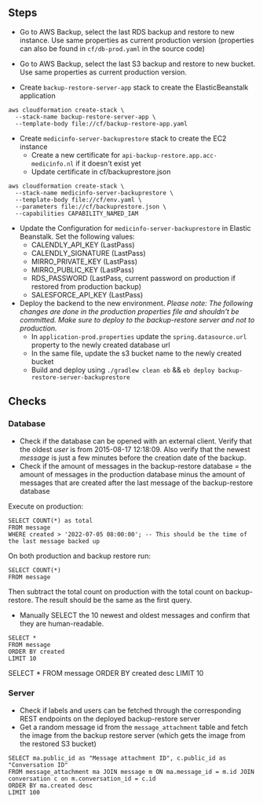 ## Steps

- Go to AWS Backup, select the last RDS backup and restore to new instance. Use same properties as current production version (properties can also be found in `cf/db-prod.yaml` in the source code)
- Go to AWS Backup, select the last S3 backup and restore to new bucket. Use same properties as current production version.

- Create `backup-restore-server-app` stack to create the ElasticBeanstalk application

```
aws cloudformation create-stack \
  --stack-name backup-restore-server-app \
  --template-body file://cf/backup-restore-app.yaml
```


- Create `medicinfo-server-backuprestore` stack to create the EC2 instance
	- Create a new certificate for `api-backup-restore.app.acc-medicinfo.nl` if it doesn't exist yet
	- Update certificate in cf/backuprestore.json
	
```
aws cloudformation create-stack \ 
  --stack-name medicinfo-server-backuprestore \ 
  --template-body file://cf/env.yaml \ 
  --parameters file://cf/backuprestore.json \
  --capabilities CAPABILITY_NAMED_IAM
```

- Update the Configuration for `medicinfo-server-backuprestore` in Elastic Beanstalk. Set the following values:
	- CALENDLY_API_KEY (LastPass)
	- CALENDLY_SIGNATURE (LastPass)
	- MIRRO_PRIVATE_KEY (LastPass)
	- MIRRO_PUBLIC_KEY (LastPass)
	- RDS_PASSWORD (LastPass, current password on production if restored from production backup)
	- SALESFORCE_API_KEY (LastPass)
- Deploy the backend to the new environment. *Please note: The following changes are done in the production properties file and shouldn't be committed. Make sure to deploy to the backup-restore server and not to production.*
	- In `application-prod.properties` update the `spring.datasource.url` property to the newly created database url
	- In the same file, update the s3 bucket name to the newly created bucket
	- Build and deploy using `./gradlew clean eb` && `eb deploy backup-restore-server-backuprestore`


## Checks

### Database

- Check if the database can be opened with an external client. Verify that the oldest _user_ is from 2015-08-17 12:18:09. Also verify that the newest _message_ is just a few minutes before the creation date of the backup.
- Check if the amount of messages in the backup-restore database = the amount of messages in the production database minus the amount of messages that are created after the last message of the backup-restore database

Execute on production:
```
SELECT COUNT(*) as total
FROM message
WHERE created > '2022-07-05 08:00:00'; -- This should be the time of the last message backed up
```

On both production and backup restore run:
```
SELECT COUNT(*)
FROM message
```

Then subtract the total count on production with the total count on backup-restore. The result should be the same as the first query.

- Manually SELECT the 10 newest and oldest messages and confirm that they are human-readable.

```
SELECT *
FROM message
ORDER BY created
LIMIT 10
```

SELECT *
FROM message
ORDER BY created desc
LIMIT 10

### Server

- Check if labels and users can be fetched through the corresponding REST endpoints on the deployed backup-restore server
- Get a random message id from the `message_attachment` table and fetch the image from the backup restore server (which gets the image from the restored S3 bucket)

```
SELECT ma.public_id as "Message attachment ID", c.public_id as "Conversation ID"
FROM message_attachment ma JOIN message m ON ma.message_id = m.id JOIN conversation c on m.conversation_id = c.id
ORDER BY ma.created desc
LIMIT 100
```